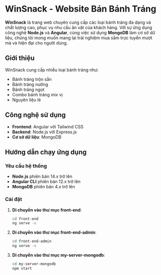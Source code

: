 # WinSnack - Website Bán Bánh Tráng

**WinSnack** là trang web chuyên cung cấp các loại bánh tráng đa dạng và chất lượng cao, phục vụ nhu cầu ăn vặt của khách hàng. Với sự ứng dụng công nghệ **Node.js** và **Angular**, cùng việc sử dụng **MongoDB** làm cơ sở dữ liệu, chúng tôi mong muốn mang lại trải nghiệm mua sắm trực tuyến mượt mà và hiện đại cho người dùng.

## Giới thiệu

WinSnack cung cấp nhiều loại bánh tráng như:

- Bánh tráng trộn sẵn
- Bánh tráng nướng
- Bánh tráng ngọt
- Combo bánh tráng mix vị
- Nguyên liệu lẻ

## Công nghệ sử dụng

- **Frontend**: Angular với Tailwind CSS
- **Backend**: Node.js với Express.js
- **Cơ sở dữ liệu**: MongoDB

## Hướng dẫn chạy ứng dụng

### Yêu cầu hệ thống

- **Node.js** phiên bản 14.x trở lên
- **Angular CLI** phiên bản 12.x trở lên
- **MongoDB** phiên bản 4.x trở lên

### Cài đặt

1. **Di chuyển vào thư mục front-end**:

   ```bash
   cd front-end
   ng serve -o

2. **Di chuyển vào thư mục front-end-admin**:

   ```bash
   cd front-end-admin
   ng serve -o

3. **Di chuyển vào thư mục my-server-mongodb**:

   ```bash
   cd my-server-mongodb
   npm start
